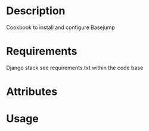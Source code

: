 Description
===========
Cookbook to install and configure Basejump

Requirements
============
Django stack
see requirements.txt within the code base

Attributes
==========

Usage
=====

